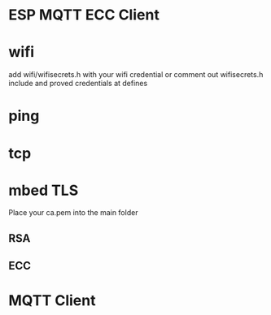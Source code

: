 # ESP MQTT ECC Client

# wifi
add wifi/wifisecrets.h with your wifi credential or comment out wifisecrets.h include and proved credentials at defines

# ping

# tcp

# mbed TLS
Place your ca.pem into the main folder

## RSA
## ECC

# MQTT Client